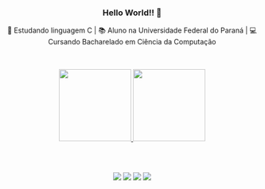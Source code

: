 <div align="center">

  ### Hello World!! 👋
   🌱 Estudando linguagem C
  | 📚 Aluno na Universidade Federal do Paraná
| 💻 Cursando Bacharelado em Ciência da Computação 

  </div>
    
 
 ##
  <br> 
<div align="center">
  <a href="https://github.com/AndrewsRoman">
  <img height="145em" src="https://github-readme-stats.vercel.app/api?username=AndrewsRoman&show_icons=true&theme=dark&include_all_commits=true&count_private=true"/>
  <img height="145em" src="https://github-readme-stats.vercel.app/api/top-langs/?username=AndrewsRoman&layout=compact&langs_count=7&theme=dark"/>
</div>

##

 <br> 
<div align="center"> 
  
  <a href="https://www.instagram.com/andrews.roman/" target="_blank"><img src="https://img.shields.io/badge/-Instagram-%23E4405F?style=for-the-badge&logo=instagram&logoColor=white" target="_blank"></a>
 	<a href="https://www.twitch.tv/zutthor" target="_blank"><img src="https://img.shields.io/badge/Twitch-9146FF?style=for-the-badge&logo=twitch&logoColor=white" target="_blank"></a>
  <a href = "mailto:gitdoandrews@gmail.com"><img src="https://img.shields.io/badge/-Gmail-%23333?style=for-the-badge&logo=gmail&logoColor=white" target="_blank"></a>
  <a href="https://www.linkedin.com/in/andrews-pinheiro-roman-de-araujo-7a70b6251/" target="_blank"><img src="https://img.shields.io/badge/-LinkedIn-%230077B5?style=for-the-badge&logo=linkedin&logoColor=white" target="_blank"></a> 
</div>
